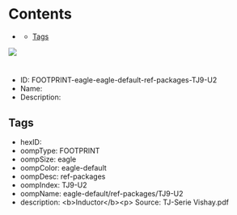 



Contents
========

* [](#)
	* [Tags](#tags)
  
![][im]
# 

- ID: FOOTPRINT-eagle-eagle-default-ref-packages-TJ9-U2
- Name: 
- Description: 

## Tags

- hexID: 
- oompType: FOOTPRINT
- oompSize: eagle
- oompColor: eagle-default
- oompDesc: ref-packages
- oompIndex: TJ9-U2
- oompName: eagle-default/ref-packages/TJ9-U2
- description: &lt;b&gt;Inductor&lt;/b&gt;&lt;p&gt;&#xD;
Source: TJ-Serie Vishay.pdf



[im]: image.png
